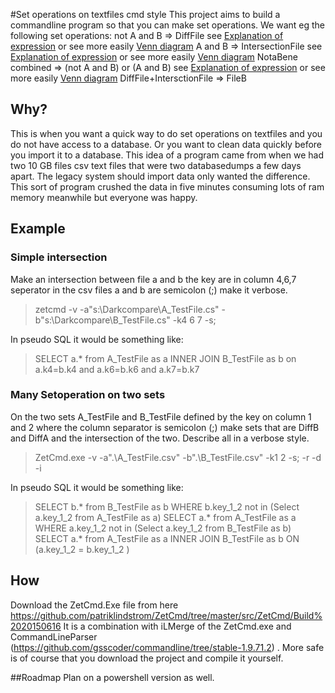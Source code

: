 #Set operations on textfiles cmd style
This project aims to build a commandline program so that you can make set operations.
  We want eg the following set operations: 
 not A and B => DiffFile  see [Explanation of expression](http://www.wolframalpha.com/input/?i=not+A+and+B "link to Wolframealpha") or see more easily [Venn diagram](http://www.wolframalpha.com/share/clip?f=d41d8cd98f00b204e9800998ecf8427e41kvo33uui "link to graph on Wolframealpha")
A and B => IntersectionFile see [Explanation of expression](http://www.wolframalpha.com/input/?i=A+and+B "link to Wolframealpha") or see more easily [Venn diagram]( http://www.wolframalpha.com/share/clip?f=d41d8cd98f00b204e9800998ecf8427e7e2qko5194 "link to graph on Wolframealpha")
 NotaBene combined => (not A and B) or (A and B) see [Explanation of expression](http://www.wolframalpha.com/input/?i=%28not+A+and+B%29+or+%28A+and+B%29 "link to Wolframealpha") or see more easily [Venn diagram](http://www.wolframalpha.com/share/clip?f=d41d8cd98f00b204e9800998ecf8427eguh00j5eik "link to graph on Wolframealpha")
DiffFile+IntersctionFile => FileB
## Why?
This is when you want a quick way to do set operations on textfiles and you do not have access to a database. Or you want to clean data quickly before you import it to a database. This idea of a program came from when we had two 10 GB files csv text files that were two databasedumps a few days apart. The legacy system should import data only wanted the difference. This sort of program crushed the data in five minutes consuming lots of ram memory meanwhile but everyone was happy. 
## Example
### Simple intersection
Make an intersection between file a and b the key are in column 4,6,7 seperator in the csv files a and b are semicolon (;) make it verbose.
> zetcmd -v -a"s:\Darkcompare\A_TestFile.cs"  -b"s:\Darkcompare\B_TestFile.cs" -k4 6 7 -s;

In pseudo SQL it would be something like:
> SELECT a.* from A_TestFile as a INNER JOIN B_TestFile as b on a.k4=b.k4 and a.k6=b.k6 and a.k7=b.k7

### Many Setoperation on two sets
On the two sets A_TestFile and B_TestFile defined by the key on column 1 and 2 where the column separator is semicolon (;)
make sets that are DiffB and DiffA and the intersection of the two. Describe all in a verbose style.
>ZetCmd.exe -v  -a".\A_TestFile.csv"  -b".\B_TestFile.csv" -k1 2 -s; -r -d -i

In pseudo SQL it would be something like:
> SELECT b.* from B_TestFile as b  WHERE b.key_1_2 not in (Select a.key_1_2 from A_TestFile as a)
> SELECT a.* from A_TestFile as a  WHERE a.key_1_2 not in (Select a.key_1_2 from B_TestFile as b)
> SELECT a.* from A_TestFile as a  INNER JOIN B_TestFile as b ON (a.key_1_2 = b.key_1_2 )

## How
Download the ZetCmd.Exe file from here  https://github.com/patriklindstrom/ZetCmd/tree/master/src/ZetCmd/Build%2020150616
It is a combination with iLMerge of the ZetCmd.exe and CommandLineParser (https://github.com/gsscoder/commandline/tree/stable-1.9.71.2) .
More safe is of course that you download the project and compile it yourself. 

##Roadmap
Plan on a powershell version as well. 
